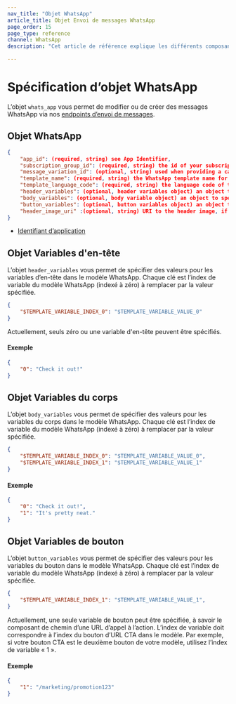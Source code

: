 ```yaml
---
nav_title: "Objet WhatsApp"
article_title: Objet Envoi de messages WhatsApp
page_order: 15
page_type: reference
channel: WhatsApp
description: "Cet article de référence explique les différents composants de l’objet WhatsApp de Braze."

---
```


# Spécification d’objet WhatsApp

L’objet `whats_app` vous permet de modifier ou de créer des messages WhatsApp via nos [endpoints d’envoi de messages]({{site.baseurl}}/api/endpoints/messaging).

## Objet WhatsApp

```json
{
    "app_id": (required, string) see App Identifier,
    "subscription_group_id": (required, string) the id of your subscription group,
    "message_variation_id": (optional, string) used when providing a campaign_id to specify which message variation this message should be tracked under,
    "template_name": (required, string) the WhatsApp template name for the message,
    "template_language_code": (required, string) the language code of the WhatsApp template for the message,
    "header_variables": (optional, header variables object) an object to specify header variable values for specified template_name, required if the header has variables; see object specification below,
    "body_variables": (optional, body variable object) an object to specify body variable values for specified template_name, required if the body has variables; see object specification below,
    "button_variables": (optional, button variables object) an object to specify button variable values for specified template_name, required if buttons have variables; see object specification below,
    "header_image_uri" :(optional, string) URI to the header image, if the header is of type IMAGE in specified template_name
}
```

- [Identifiant d’application]({{site.baseurl}}/api/api_key#the-app-identifier-api-key)

## Objet Variables d'en-tête

L’objet `header_variables` vous permet de spécifier des valeurs pour les variables d’en-tête dans le modèle WhatsApp. Chaque clé est l’index de variable du modèle WhatsApp (indexé à zéro) à remplacer par la valeur spécifiée.

```json
{
    "$TEMPLATE_VARIABLE_INDEX_0": "$TEMPLATE_VARIABLE_VALUE_0"
}
```
Actuellement, seuls zéro ou une variable d'en-tête peuvent être spécifiés.


#### Exemple

```json
{
    "0": "Check it out!"
}
```

## Objet Variables du corps

L’objet `body_variables` vous permet de spécifier des valeurs pour les variables du corps dans le modèle WhatsApp. Chaque clé est l’index de variable du modèle WhatsApp (indexé à zéro) à remplacer par la valeur spécifiée.
```json
{
    "$TEMPLATE_VARIABLE_INDEX_0": "$TEMPLATE_VARIABLE_VALUE_0",
    "$TEMPLATE_VARIABLE_INDEX_1": "$TEMPLATE_VARIABLE_VALUE_1"
}
```

#### Exemple

```json
{
    "0": "Check it out!",
    "1": "It's pretty neat."
}
```

## Objet Variables de bouton

L’objet `button_variables` vous permet de spécifier des valeurs pour les variables du bouton dans le modèle WhatsApp. Chaque clé est l’index de variable du modèle WhatsApp (indexé à zéro) à remplacer par la valeur spécifiée.

```json
{
    "$TEMPLATE_VARIABLE_INDEX_1": "$TEMPLATE_VARIABLE_VALUE_1",
}
```

Actuellement, une seule variable de bouton peut être spécifiée, à savoir le composant de chemin d’une URL d’appel à l’action. L’index de variable doit correspondre à l’index du bouton d’URL CTA dans le modèle. Par exemple, si votre bouton CTA est le deuxième bouton de votre modèle, utilisez l’index de variable « 1 ».

#### Exemple

```json
{
    "1": "/marketing/promotion123"
}
```
